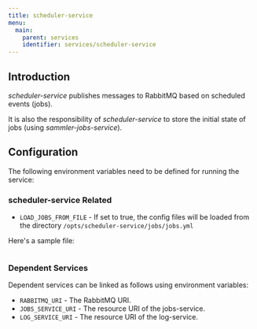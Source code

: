```yaml
---
title: scheduler-service
menu:
  main:
    parent: services
    identifier: services/scheduler-service
---
```


## Introduction

_scheduler-service_ publishes messages to RabbitMQ based on scheduled events (jobs).

It is also the responsibility of _scheduler-service_ to store the initial state of jobs (using _sammler-jobs-service_).

## Configuration

The following environment variables need to be defined for running the service:

### scheduler-service Related
- `LOAD_JOBS_FROM_FILE` - If set to true, the config files will be loaded from the directory `/opts/scheduler-service/jobs/jobs.yml`

Here's a sample file:

```yaml

```

### Dependent Services

Dependent services can be linked as follows using environment variables:

- `RABBITMQ_URI` - The RabbitMQ URI.
- `JOBS_SERVICE_URI` - The resource URI of the jobs-service.
- `LOG_SERVICE_URI` - The resource URI of the log-service.

<br/><br/><br/><br/><br/><br/><br/><br/><br/><br/><br/><br/><br/><br/><br/><br/><br/><br/><br/><br/><br/><br/><br/><br/>
